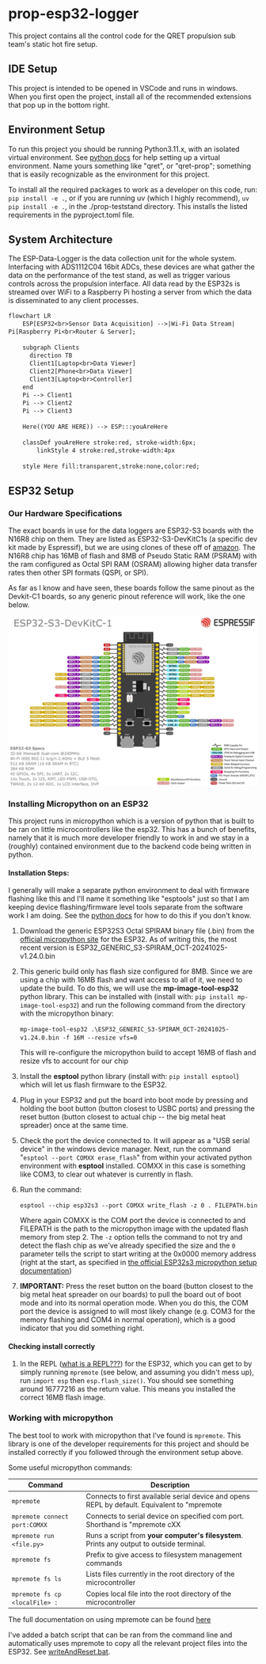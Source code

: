 # prop-esp32-logger

This project contains all the control code for the QRET propulsion sub team's static hot fire setup.

## IDE Setup

This project is intended to be opened in VSCode and runs in windows. When you first open the project, install all of the recommended extensions that pop up in the bottom right.

## Environment Setup

To run this project you should be running Python3.11.x, with an isolated virtual environment. See [python
docs](https://docs.python.org/3/library/venv.html) for help setting up a virtual environment. Name yours something like
"qret", or "qret-prop"; something that is easily recognizable as the environment for this project.

To install all the required packages to work as a developer on this code, run: `pip install -e .`, or if you are
running uv (which I highly recommend), `uv pip install -e .`, in the ./prop-teststand directory. This installs the
listed requirements in the pyproject.toml file.

## System Architecture

The ESP-Data-Logger is the data collection unit for the whole system. Interfacing with ADS1112C04 16bit ADCs, these
devices are what gather the data on the performance of the test stand, as well as trigger various controls across the
propulsion interface. All data read by the ESP32s is streamed over WiFi to a Raspberry Pi hosting a server from which
the data is disseminated to any client processes.

```mermaid
flowchart LR
    ESP[ESP32<br>Sensor Data Acquisition] -->|Wi-Fi Data Stream| Pi[Raspberry Pi<br>Router & Server];

    subgraph Clients
      direction TB
      Client1[Laptop<br>Data Viewer]
      Client2[Phone<br>Data Viewer]
      Client3[Laptop<br>Controller]
    end
    Pi --> Client1
    Pi --> Client2
    Pi --> Client3

    Here((YOU ARE HERE)) --> ESP:::youAreHere

    classDef youAreHere stroke:red, stroke-width:6px;
        linkStyle 4 stroke:red,stroke-width:4px

    style Here fill:transparent,stroke:none,color:red;

```

## ESP32 Setup

### Our Hardware Specifications

The exact boards in use for the data loggers are ESP32-S3 boards with the N16R8 chip on them. They are listed as
ESP32-S3-DevKitC1s (a specific dev kit made by Espressif), but we are using clones of these off of
[amazon](https://www.amazon.ca/SANXIXING-Development-Module-Internet-ESP32-S3-DevKitC-1/dp/B0D9W4Y3F3?crid=RNR0KQUWLIRY&dib=eyJ2IjoiMSJ9.L3N0fctYqS3MoEGZwm_e5-yvLgmx9oru7I8WMspaK0n0p2E1U9Af3EI9D8wmpKylLkwaMf0RfzgCFrfuAPfCkakd8BhziLWNae4wJ58cff2QtFSa2hJhyVbh8ZXHLvMcZ0YQJ_KLo2G8Eu_aKBSFRA71hgue_ahoAOW6QdFHVM1G-G6kDE3dRi1jDScdHnm6Jfri_LmO90oBHaFGrnG158DEhYZ71GR3_e49bWbM0UK_pBE5eG2-45Z-AEnn04hdQLloIcG877aqJE-xmycsbe2CIZtyAaYzJghXrvTMgz0.FpW2y_2goffZthFJOV6yF2RooqFmVjpo9pGW7LPxPGc&dib_tag=se&keywords=esp32s3&qid=1732301035&sprefix=esp32%2Caps%2C105&sr=8-5>).
The N16R8 chip has 16MB of flash and 8MB of Pseudo Static RAM (PSRAM) with the ram configured as Octal SPI RAM (OSRAM)
allowing higher data transfer rates then other SPI formats (QSPI, or SPI).

As far as I know and have seen, these boards follow the same pinout as the Devkit-C1 boards, so any generic pinout
reference will work, like the one below.

![Devkit-C1Pinout](/media/ESP32-S3-pinout.webp)

### Installing Micropython on an ESP32

This project runs in micropython which is a version of python that is built to be ran on little microcontrollers like the
esp32. This has a bunch of benefits, namely that it is much more developer friendly to work in and we stay in a (roughly)
contained environment due to the backend code being written in python.

#### Installation Steps:

I generally will make a separate python environment to deal with firmware flashing like this and I'll name it something
like "esptools" just so that I am keeping device flashing/firmware level tools separate from the software work I am
doing. See the [python docs](https://docs.python.org/3/library/venv.html) for how to do this if you don't know.

1. Download the generic ESP32S3 Octal SPIRAM binary file (.bin) from the [official micropython
   site](https://micropython.org/download/ESP32_GENERIC_S3/) for the ESP32. As of writing this, the most recent version
   is ESP32_GENERIC_S3-SPIRAM_OCT-20241025-v1.24.0.bin

2. This generic build only has flash size configured for 8MB. Since we are using a chip with 16MB flash and want access
   to all of it, we need to update the build. To do this, we will use the **mp-image-tool-esp32** python library. This
   can be installed with (install with: `pip install mp-image-tool-esp32`) and run the following command from the directory with the micropython binary:

   ```mp-image-tool-esp32 .\ESP32_GENERIC_S3-SPIRAM_OCT-20241025-v1.24.0.bin -f 16M --resize vfs=0```

   This will re-configure the micropython build to accept 16MB of flash and resize vfs to account for our chip

3. Install the **esptool** python library (install with: `pip install esptool`) which will let us flash firmware to the
   ESP32.

4. Plug in your ESP32 and put the board into boot mode by pressing and holding the boot button (button closest to USBC
   ports) and pressing the reset button (button closest to actual chip -- the big metal heat spreader) once at the same time.

5. Check the port the device connected to. It will appear as a "USB serial device" in the windows device manager. Next, run
   the command "`esptool --port COMXX erase_flash`" from within your activated python environment with **esptool**
   installed. COMXX in this case is something like COM3, to clear out whatever is currently in flash.

6. Run the command:

   ```esptool --chip esp32s3 --port COMXX write_flash -z 0 . FILEPATH.bin```

   Where again COMXX is the COM port the device is connected to and FILEPATH is the path to the micropython image with
   the updated flash memory from step 2. The ```-z``` option tells the command to not try and detect the flash chip as we've
   already specified the size and the ```0``` parameter tells the script to start writing at the 0x0000 memory address
   (right at the start, as specified in [the official ESP32s3 micropython setup documentation](https://micropython.org/download/ESP32_GENERIC_S3/))

7. **IMPORTANT:** Press the reset button on the board (button closest to the big metal heat spreader on our boards) to
   pull the board out of boot mode and into its normal operation mode. When you do this, the COM port the device is
   assigned to will most likely change (e.g. COM3 for the memory flashing and COM4 in normal operation), which is a good
   indicator that you did something right.

#### Checking install correctly

1. In the REPL ([what is a REPL???](https://realpython.com/python-repl/)) for the ESP32, which you can get to by simply
   running `mpremote` (see below, and assuming you didn't mess up), run `import esp` then `esp.flash_size()`. You should
   see something around 16777216 as the return value. This means you installed the correct 16MB flash image.

### Working with micropython

The best tool to work with micropython that I've found is `mpremote`. This library is one of the developer requirements for this project and should be installed correctly if you followed through the environment setup above.

Some useful micropython commands:

| Command | Description |
| ------- | ----------- |
| ```mpremote``` | Connects to first available serial device and opens REPL by default. Equivalent to "mpremote |
| ```mpremote connect port:COMXX``` | Connects to serial device on specified com port. Shorthand is "mpremote cXX |
| ```mpremote run <file.py>``` | Runs a script from **your computer's filesystem**. Prints any output to outside terminal. |
| ```mpremote fs``` | Prefix to give access to filesystem management commands |
| ```mpremote fs ls``` | Lists files currently in the root directory of the microcontroller |
| ```mpremote fs cp <localFile> :``` | Copies local file into the root directory of the microcontroller |

The full documentation on using mpremote can be found
[here](https://docs.micropython.org/en/latest/reference/mpremote.html)

I've added a batch script that can be ran from the command line and automatically uses mpremote to copy all the relevant
project files into the ESP32. See [writeAndReset.bat](/writeAndReset.bat).
